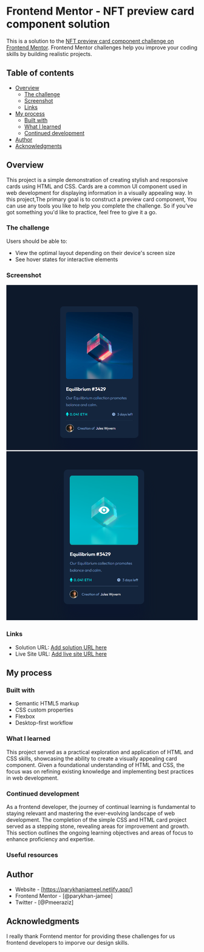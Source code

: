 # Frontend Mentor - NFT preview card component solution

This is a solution to the [NFT preview card component challenge on Frontend Mentor](https://www.frontendmentor.io/challenges/nft-preview-card-component-SbdUL_w0U). Frontend Mentor challenges help you improve your coding skills by building realistic projects. 

## Table of contents

- [Overview](#overview)
  - [The challenge](#the-challenge)
  - [Screenshot](#screenshot)
  - [Links](#links)
- [My process](#my-process)
  - [Built with](#built-with)
  - [What I learned](#what-i-learned)
  - [Continued development](#continued-development)
- [Author](#author)
- [Acknowledgments](#acknowledgments)



## Overview
This project is a simple demonstration of creating stylish and responsive cards using HTML and CSS. Cards are a common UI component used in web development for displaying information in a visually appealing way. In this project,The primary goal is to construct a preview card component, You can use any tools you like to help you complete the challenge. So if you've got something you'd like to practice, feel free to give it a go.

### The challenge

Users should be able to:

- View the optimal layout depending on their device's screen size
- See hover states for interactive elements

### Screenshot
![](images/card.png)
![](images/card-view.png)



### Links

- Solution URL: [Add solution URL here](https://your-solution-url.com)
- Live Site URL: [Add live site URL here](https://your-live-site-url.com)

## My process

### Built with

- Semantic HTML5 markup
- CSS custom properties
- Flexbox
- Desktop-first workflow
### What I learned

This project served as a practical exploration and application of HTML and CSS skills, showcasing the ability to create a visually appealing card component. Given a foundational understanding of HTML and CSS, the focus was on refining existing knowledge and implementing best practices in web development.




### Continued development

As a frontend developer, the journey of continual learning is fundamental to staying relevant and mastering the ever-evolving landscape of web development. The completion of the simple CSS and HTML card project served as a stepping stone, revealing areas for improvement and growth. This section outlines the ongoing learning objectives and areas of focus to enhance proficiency and expertise.



### Useful resources

## Author

- Website - [https://parykhanjameel.netlify.app/]
- Frontend Mentor - [@parykhan-jamee]
- Twitter - [@Pmeeraziz]


## Acknowledgments

I really thank Forntend mentor for providing these challenges for us frontend developers to imporve our design skills.


